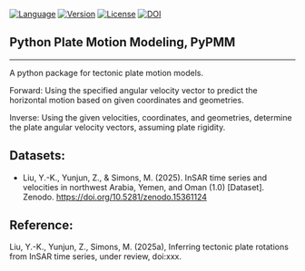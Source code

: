 [![Language](https://img.shields.io/badge/python-3.8%2B-blue.svg?style=flat-square)](https://www.python.org/)
[![Version](https://img.shields.io/github/v/release/yuankailiu/PyPMM?color=yellow&label=version&style=flat-square)](https://github.com/yuankailiu/PyPMM/releases)
[![License](https://img.shields.io/badge/license-GPLv3+-blue.svg?style=flat-square)](https://github.com/yuankailiu/PyPMM/blob/main/LICENSE)
[![DOI](https://zenodo.org/badge/DOI/10.5281/zenodo.15361124.svg)](https://doi.org/10.5281/zenodo.15361124)


## Python Plate Motion Modeling, PyPMM ##
---
A python package for tectonic plate motion models.

Forward: Using the specified angular velocity vector to predict the horizontal motion based on given coordinates and geometries.

Inverse: Using the given velocities, coordinates, and geometries, determine the plate angular velocity vectors, assuming plate rigidity.

## Datasets:
+ Liu, Y.-K., Yunjun, Z., & Simons, M. (2025). InSAR time series and velocities in northwest Arabia, Yemen, and Oman (1.0) [Dataset]. Zenodo. https://doi.org/10.5281/zenodo.15361124


## Reference:
Liu, Y.-K., Yunjun, Z., Simons, M. (2025a), Inferring tectonic plate rotations from InSAR time series, under review, doi:xxx.
